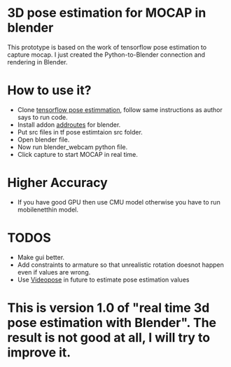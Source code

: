 # 3D pose estimation for MOCAP in blender

This prototype is based on the work of tensorflow pose estimation to capture mocap. I just created the Python-to-Blender connection and rendering in Blender.

# How to use it?

* Clone [tensorflow pose estimmation](https://github.com/ildoonet/tf-pose-estimation/tree/6980660b6f50653646a33c5a493d4c51d4335a3f), follow same instructions as author says to run code.
* Install addon [addroutes](https://github.com/JPfeP/AddRoutes) for blender. 
* Put src files in tf pose estimtaion src folder.
* Open blender file.
* Now run blender_webcam python file.
* Click capture to start MOCAP in real time.

# Higher Accuracy
* If you have good GPU then use CMU model otherwise you have to run mobilenetthin model.

# TODOS
* Make gui better.
* Add constraints to armature so that unrealistic rotation doesnot happen even if values are wrong.
* Use [Videopose](https://github.com/facebookresearch/VideoPose3D) in future to estimate pose estimation values

# This is version 1.0 of "real time 3d pose estimation with Blender". The result is not good at all, I will try to improve it.
